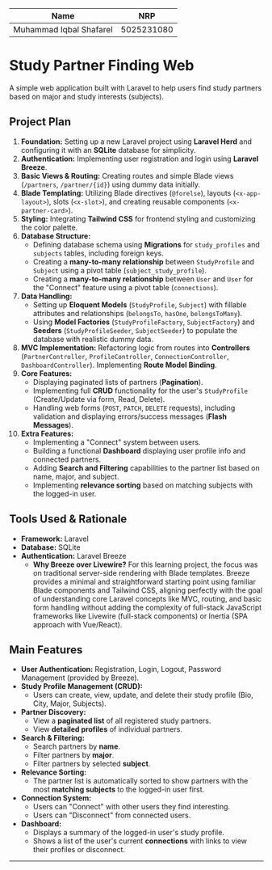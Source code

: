 
| Name    | NRP |
| -------- | ------- |
| Muhammad Iqbal Shafarel  | 5025231080    |


# Study Partner Finding Web

A simple web application built with Laravel to help users find study partners based on  major and study interests (subjects).

## Project Plan 


1.  **Foundation:** Setting up a new Laravel project using **Laravel Herd** and configuring it with an **SQLite** database for simplicity.
2.  **Authentication:** Implementing user registration and login using **Laravel Breeze**.
3.  **Basic Views & Routing:** Creating routes and simple Blade views (`/partners`, `/partner/{id}`) using dummy data initially.
4.  **Blade Templating:** Utilizing Blade directives (`@forelse`), layouts (`<x-app-layout>`), slots (`<x-slot>`), and creating reusable components (`<x-partner-card>`).
5.  **Styling:** Integrating **Tailwind CSS** for frontend styling and customizing the color palette.
6.  **Database Structure:**
    * Defining database schema using **Migrations** for `study_profiles` and `subjects` tables, including foreign keys.
    * Creating a **many-to-many relationship** between `StudyProfile` and `Subject` using a pivot table (`subject_study_profile`).
    * Creating a **many-to-many relationship** between `User` and `User` for the "Connect" feature using a pivot table (`connections`).
7.  **Data Handling:**
    * Setting up **Eloquent Models** (`StudyProfile`, `Subject`) with fillable attributes and relationships (`belongsTo`, `hasOne`, `belongsToMany`).
    * Using **Model Factories** (`StudyProfileFactory`, `SubjectFactory`) and **Seeders** (`StudyProfileSeeder`, `SubjectSeeder`) to populate the database with realistic dummy data.
8.  **MVC Implementation:** Refactoring logic from routes into **Controllers** (`PartnerController`, `ProfileController`, `ConnectionController`, `DashboardController`). Implementing **Route Model Binding**.
9.  **Core Features:**
    * Displaying paginated lists of partners (**Pagination**).
    * Implementing full **CRUD** functionality for the user's `StudyProfile` (Create/Update via form, Read, Delete).
    * Handling web forms (`POST`, `PATCH`, `DELETE` requests), including validation and displaying errors/success messages (**Flash Messages**).
10. **Extra Features:**
    * Implementing a "Connect" system between users.
    * Building a functional **Dashboard** displaying user profile info and connected partners.
    * Adding **Search and Filtering** capabilities to the partner list based on name, major, and subject.
    * Implementing **relevance sorting** based on matching subjects with the logged-in user.



## Tools Used & Rationale

* **Framework:** Laravel
* **Database:** SQLite
* **Authentication:** Laravel Breeze
    * **Why Breeze over Livewire?** For this learning project, the focus was on traditional server-side rendering with Blade templates. Breeze provides a minimal and straightforward starting point using familiar Blade components and Tailwind CSS, aligning perfectly with the goal of understanding core Laravel concepts like MVC, routing, and basic form handling without adding the complexity of full-stack JavaScript frameworks like Livewire (full-stack components) or Inertia (SPA approach with Vue/React).

## Main Features

* **User Authentication:** Registration, Login, Logout, Password Management (provided by Breeze).
* **Study Profile Management (CRUD):**
    * Users can create, view, update, and delete their study profile (Bio, City, Major, Subjects).
* **Partner Discovery:**
    * View a **paginated list** of all registered study partners.
    * View **detailed profiles** of individual partners.
* **Search & Filtering:**
    * Search partners by **name**.
    * Filter partners by **major**.
    * Filter partners by selected **subject**.
* **Relevance Sorting:**
    * The partner list is automatically sorted to show partners with the most **matching subjects** to the logged-in user first.
* **Connection System:**
    * Users can "Connect" with other users they find interesting.
    * Users can "Disconnect" from connected users.
* **Dashboard:**
    * Displays a summary of the logged-in user's study profile.
    * Shows a list of the user's current **connections** with links to view their profiles or disconnect.

---